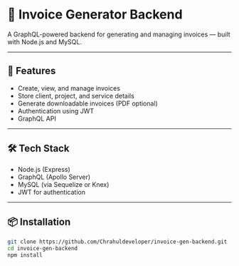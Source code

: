# 🧾 Invoice Generator Backend

A GraphQL-powered backend for generating and managing invoices — built with Node.js and MySQL.

---

## 🚀 Features

- Create, view, and manage invoices
- Store client, project, and service details
- Generate downloadable invoices (PDF optional)
- Authentication using JWT
- GraphQL API

---

## 🛠 Tech Stack

- Node.js (Express)
- GraphQL (Apollo Server)
- MySQL (via Sequelize or Knex)
- JWT for authentication

---

## 📦 Installation

```bash
git clone https://github.com/Chrahuldeveloper/invoice-gen-backend.git
cd invoice-gen-backend
npm install

